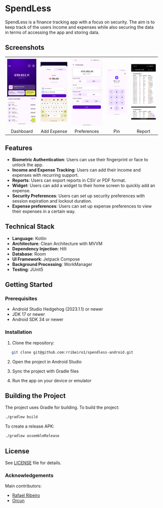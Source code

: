 # SpendLess

SpendLess is a finance tracking app with a focus on security. The aim is to keep track of the 
users income and expenses while also securing the data in terms of accessing the app and storing data.

## Screenshots

<table style="border: none">
  <tr>
    <td><img src="screenshots/dashboard.jpeg" alt="Home" width="125"/></td>
    <td><img src="screenshots/add_transaction.jpeg" alt="Add Expense" width="125"/></td>
    <td><img src="screenshots/preferences.jpeg" alt="Reports" width="125"/></td>
    <td><img src="screenshots/pin.jpeg" alt="Pin" width="125"/></td>
    <td><img src="screenshots/report.jpeg" alt="Report" width="125"/></td>
  </tr>
  <tr>
    <td align="center">Dashboard</td>
    <td align="center">Add Expense</td>
    <td align="center">Preferences</td>
    <td align="center">Pin</td>
    <td align="center">Report</td>
  </tr>
</table>

## Features

- **Biometric Authentication**: Users can use their fingerprint or face to unlock the app.
- **Income and Expense Tracking**: Users can add their income and expenses with recurring support.
- **Reports**: Users can export reports in CSV or PDF format.
- **Widget**: Users can add a widget to their home screen to quickly add an expense.
- **Security Preferences**: Users can set up security preferences with session expiration and lockout duration.
- **Expense preferences**: Users can set up expense preferences to view their expenses in a certain way.

## Technical Stack

- **Language**: Kotlin
- **Architecture**: Clean Architecture with MVVM
- **Dependency Injection**: Hilt
- **Database**: Room
- **UI Framework**: Jetpack Compose
- **Background Processing**: WorkManager
- **Testing**: JUnit5

## Getting Started

### Prerequisites

- Android Studio Hedgehog (2023.1.1) or newer
- JDK 17 or newer
- Android SDK 34 or newer

### Installation

1. Clone the repository:
```bash
   git clone git@github.com:rribeiro1/spendless-android.git
```

2. Open the project in Android Studio

3. Sync the project with Gradle files

4. Run the app on your device or emulator

## Building the Project

The project uses Gradle for building. To build the project:

```bash
./gradlew build
```

To create a release APK:

```bash
./gradlew assembleRelease
```

## License

See [LICENSE](LICENSE) file for details.

### Acknowledgements

Main contributors:
* [Rafael Ribeiro](https://github.com/rribeiro1)
* [Orcun](https://github.com/orcuns)

